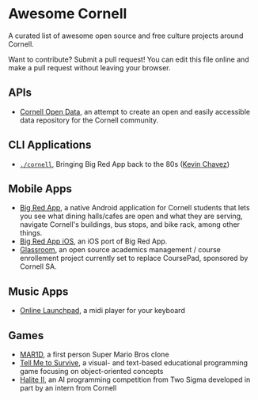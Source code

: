 # Awesome Cornell

A curated list of awesome open source and free culture projects around Cornell.

Want to contribute? Submit a pull request! You can edit this file online and make a pull request without leaving your browser.

## APIs

  - [Cornell Open Data](https://cornelldata.org/), an attempt to create an open and easily accessible data repository for the Cornell community.

## CLI Applications

  - [`./cornell`](https://mrkev.github.io/cornell/), Bringing Big Red App back to the 80s ([Kevin Chavez](https://github.com/mrkev))

## Mobile Apps

- [Big Red App](https://github.com/TrevorEdwards/bigredapp-android), a native Android application for Cornell students that lets you see what dining halls/cafes are open and what they are serving, navigate Cornell's buildings, bus stops, and bike rack, among other things.
- [Big Red App iOS](https://github.com/gharrma/bigredapp-ios), an iOS port of Big Red App.
- [Glassroom](https://github.com/CornelldotSpace), an open source academics management / course enrollement project currently set to replace CoursePad, sponsored by Cornell SA.


## Music Apps

- [Online Launchpad](https://github.com/Dan12/Launchpad), a midi player for your keyboard

## Games

- [MAR1D](https://github.com/olynch/fp_mario), a first person Super Mario Bros clone
- [Tell Me to Survive](https://github.com/lidavidm/cs6360), a visual- and text-based educational programming game focusing on object-oriented concepts
- [Halite II](https://github.com/HaliteChallenge/Halite-II), an AI programming competition from Two Sigma developed in part by an intern from Cornell
